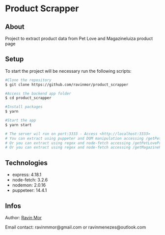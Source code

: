 # Product Scrapper

## About

Project to extract product data from Pet Love and Magazineluiza product page

## Setup
To start the project will be necessary run the following scripts:
```bash
#Clone the repository
$ git clone https://github.com/ravinmor/product_scrapper

#Access the backend app folder
$ cd product_scrapper

#Install packages
$ yarn

#Start the app
$ yarn start

# The server wil run on port:3333 - Access <http://localhost:3333>
# You can extract using puppeter and DOM manipulation accessing /getPetLoveProduct
# Or you can extract using regex and node-fetch accessing /getPetLoveProductWithRegex
# Or you can extract using regex and node-fetch accessing /getMagazineProductData
```

## Technologies
<ul>
  <li>express: 4.18.1</li>
  <li>node-fetch: 3.2.6</li>
  <li>nodemon: 2.0.16</li>
  <li>puppeteer: 14.4.1</li>
</ul>

## Infos
<p>Author: <a href="https://github.com/ravinmor">Ravin Mor</a></p>
<p>Email contact: ravinmmor@gmail.com or ravinmenezes@outlook.com</p>

